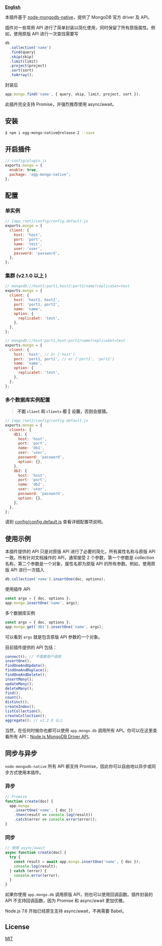 [**English**](https://github.com/brickyang/egg-mongo/blob/master/README.md)

本插件基于
[node-mongodb-native](https://github.com/mongodb/node-mongodb-native)，提供了
MongoDB 官方 driver 及 API。

插件对一些常用 API 进行了简单封装以简化使用，同时保留了所有原版属性。例如，使用原版 API 进行一次查找需要写

```js
db
  .collection('name')
  .find(query)
  .skip(skip)
  .limit(limit)
  .project(project)
  .sort(sort)
  .toArray();
```

封装后

```js
app.mongo.find('name', { query, skip, limit, project, sort });
```

此插件完全支持 Promise，并强烈推荐使用 async/await。

## 安装

```bash
$ npm i egg-mongo-native@release-2 --save
```

## 开启插件

```js
// config/plugin.js
exports.mongo = {
  enable: true,
  package: 'egg-mongo-native',
};
```

## 配置

### 单实例

```js
// {app_root}/config/config.default.js
exports.mongo = {
  client: {
    host: 'host',
    port: 'port',
    name: 'test',
    user: 'user',
    password: 'password',
  },
};
```

### 集群 (v2.1.0 以上 )

```js
// mongodb://host1:port1,host2:port2/name?replicaSet=test
exports.mongo = {
  client: {
    host: 'host1, host2',
    port: 'port1, port2',
    name: 'name',
    option: {
      replicaSet: 'test',
    },
  },
};

// mongodb://host:port1,host:port2/name?replicaSet=test
exports.mongo = {
  client: {
    host: 'host', // or ['host']
    port: 'port1, port2', // or ['port1', 'port2']
    name: 'name',
    option: {
      replicaSet: 'test',
    },
  },
};
```

### 多个数据库实例配置

> **不能 `client` 和 `clients` 都  设置，否则会报错。**

```js
// {app_root}/config/config.default.js
exports.mongo = {
  clients: {
    db1: {
      host: 'host',
      port: 'port',
      name: 'db1',
      user: 'user',
      password: 'password',
      option: {},
    },
    db2: {
      host: 'host',
      port: 'port',
      name: 'db2',
      user: 'user',
      password: 'password',
      option: {},
    },
  },
};
```

请到 [config/config.default.js](config/config.default.js) 查看详细配置项说明。

## 使用示例

本插件提供的 API 只是对原版 API 进行了必要的简化，所有属性名称与原版 API 一致。所有针对文档操作的 API，通常接受 2 个参数，第一个参数是 collection 名称，第二个参数是一个对象，属性名即为原版 API 的所有参数。例如，使用原版 API 进行一次插入

```js
db.collection('name').insertOne(doc, options);
```

使用插件 API

```js
const args = { doc, options };
app.mongo.insertOne('name', args);
```

多个数据库实例

```js
const args = { doc, options };
app.mongo.get('db1').insertOne('name', args);
```

可以看到 `args` 就是包含原版 API 参数的一个对象。

目前插件提供的 API 包括：

```js
connect(); // 不需要用户调用
insertOne();
findOneAndUpdate();
findOneAndReplace();
findOneAndDelete();
insertMany();
updateMany();
deleteMany();
find();
count();
distinct();
createIndex();
listCollection();
createCollection();
aggregate(); // v2.2.0 以上
```

当然，在任何时候你也都可以使用 `app.mongo.db` 调用所有 API。你可以在这里查看所有
API：[Node.js MongoDB Driver API](http://mongodb.github.io/node-mongodb-native/2.2/api/)。

## 同步与异步

`node-mongodb-native` 所有 API 都支持 Promise，因此你可以自由地以异步或同步方式使用本插件。

### 异步

```js
// Promise
function create(doc) {
  app.mongo
    .insertOne('name', { doc })
    .then(result => console.log(result))
    .catch(error => console.error(error));
}
```

### 同步

```js
// 使用 async/await
async function create(doc) {
  try {
    const result = await app.mongo.insertOne('name', { doc });
    console.log(result);
  } catch (error) {
    console.error(error);
  }
}
```

如果你使用 `app.mongo.db` 调用原版 API，则也可以使用回调函数。插件封装的 API 不支持回调函数，因为 Promise 和 async/await 更加优雅。

Node.js 7.6 开始已经原生支持 async/await，不再需要 Babel。

## License

[MIT](LICENSE)
